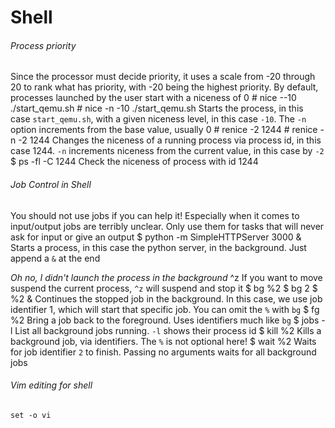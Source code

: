 # Shell
###### Process priority
Since the processor must decide priority, it uses a scale from -20 through 20 to
rank what has priority, with -20 being the highest priority. By default,
processes launched by the user start with a niceness of 0
    # nice --10 ./start_qemu.sh
    # nice -n -10 ./start_qemu.sh
Starts the process, in this case `start_qemu.sh`, with a given niceness level,
in this case `-10`. The `-n` option increments from the base value, usually 0
    # renice -2 1244
    # renice -n -2 1244
Changes the niceness of a running process via process id, in this case 1244.
`-n` increments niceness from the current value, in this case by `-2`
    $ ps -fl -C 1244
Check the niceness of process with id 1244

###### Job Control in Shell
You should not use jobs if you can help it! Especially when it comes to
input/output jobs are terribly unclear. Only use them for tasks that will never
ask for input or give an output
    $ python -m SimpleHTTPServer 3000 &
Starts a process, in this case the python server, in the background. Just append
a `&` at the end

*Oh no, I didn't launch the process in the background*
    ^z
If you want to move suspend the current process, `^z` will suspend and stop it
    $ bg %2
    $ bg 2
    $ %2 &
Continues the stopped job in the background. In this case, we use job identifier
1, which will start that specific job. You can omit the `%` with `bg`
    $ fg %2
Bring a job back to the foreground. Uses identifiers much like `bg`
    $ jobs -l
List all background jobs running. `-l` shows their process id
    $ kill %2
Kills a background job, via identifiers. The `%` is not optional here!
    $ wait %2
Waits for job identifier `2` to finish. Passing no arguments waits for all
background jobs

###### Vim editing for shell
    set -o vi
Makes bash use vi key binds. Note, this uses `vi` not `vim` bindings. Generally
this isn't recommended, even for complete vim users

    EDITOR='vim'
Bash will run the specified command when looking for an editor

    <C-x><C-r>
Open current shell line in editor. Really powerful for long lines

## Apple corner
    $ echo 'hello' > pbcopy
Copies pipe to system clipboard. Very helpful to paste text into other apps
    $ say 'something'
Says string with system voice. Not too useful, tho can be quite amusing


## Awk the programming language
    cat input.txt | awk 'length($0) > 2 { print $1 }' > output.txt
Basic structure of a one line awk program. It starts with some sort of filtering
mechanism, here a conditional that the line is longer than 2 characters, then
runs anything in the `{}` if the match succeeds. It's Unix-pipe ready

    BEGIN
Key word to run `{}` before processing in any lines. Goes in place of a
filtering mechanism
    END
Exactly like begin, except after all the lines have been read

#### Built in functions
    match($0, /string/)
Searches for regex `/string/` in `$0` and returns the field number of the match
or a 0. When it matches something, it'll also set `RSTART` and `RLENGTH` vars

    substr($0, 2, 3)
Returns a string of the second through fourth character of `$0`

#### Built in variables
    NR
Current line's number. Literally "number of reads". Starts at 1
    NF
Number of fields in this line. `$NR` expands to the last field's value
    RSTART
Field number of last `match()`
    RLENGTH
How many characters long the last `match()` was

#### Recipes
    awk -F '\t' '{ print $0 }' demo.txt
Searches goes through each tab-separated string in `demo.txt` and prints it to
stdout out, which can be used in a pipe

    ls -a | awk 'match($NF, /[0-9]+/) { print substr($NF, RSTART, RLENGTH) }' >
    coffees.nh
Takes the output of `ls` and checks that the last argument of each line matches
one or more consecutive numbers. If it does, it'll put those consecutive numbers
into a file called `coffees.nh`

    awk '!unique[$0]++' duplicates.txt > uniques.txt
Looks through all the lines in `duplicates.txt` and puts all of them in
`uniques.txt`, with no duplicate lines being piped
